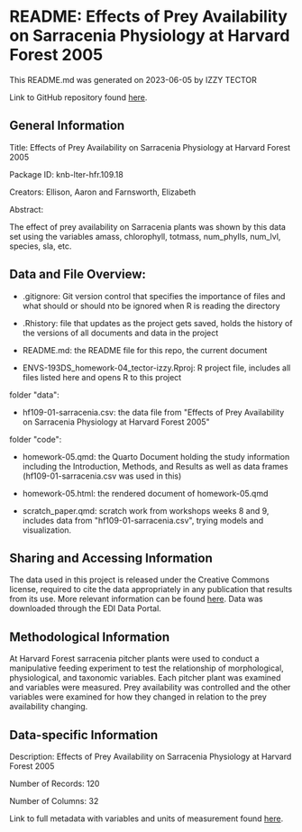 # README: Effects of Prey Availability on Sarracenia Physiology at Harvard Forest 2005

This README.md was generated on 2023-06-05 by IZZY TECTOR

Link to GitHub repository found [here](https://github.com/itector/ENVS193DS-homework-05).

## General Information

Title: Effects of Prey Availability on Sarracenia Physiology at Harvard Forest 2005

Package ID: knb-lter-hfr.109.18

Creators: Ellison, Aaron and Farnsworth, Elizabeth

Abstract:

The effect of prey availability on Sarracenia plants was shown by this data set using the variables amass, chlorophyll, totmass, num_phylls, num_lvl, species, sla, etc.

## Data and File Overview:

-   .gitignore: Git version control that specifies the importance of files and what should or should nto be ignored when R is reading the directory

-   .Rhistory: file that updates as the project gets saved, holds the history of the versions of all documents and data in the project

-   README.md: the README file for this repo, the current document

-   ENVS-193DS_homework-04_tector-izzy.Rproj: R project file, includes all files listed here and opens R to this project

folder "data":

-   hf109-01-sarracenia.csv: the data file from "Effects of Prey Availability on Sarracenia Physiology at Harvard Forest 2005"

folder "code":

-   homework-05.qmd: the Quarto Document holding the study information including the Introduction, Methods, and Results as well as data frames (hf109-01-sarracenia.csv was used in this)

-   homework-05.html: the rendered document of homework-05.qmd

-   scratch_paper.qmd: scratch work from workshops weeks 8 and 9, includes data from "hf109-01-sarracenia.csv", trying models and visualization.

## Sharing and Accessing Information

The data used in this project is released under the Creative Commons license, required to cite the data appropriately in any publication that results from its use. More relevant information can be found [here](https://portal.edirepository.org/nis/metadataviewer?packageid=knb-lter-hfr.109.18). Data was downloaded through the EDI Data Portal.

## Methodological Information

At Harvard Forest sarracenia pitcher plants were used to conduct a manipulative feeding experiment to test the relationship of morphological, physiological, and taxonomic variables. Each pitcher plant was examined and variables were measured. Prey availability was controlled and the other variables were examined for how they changed in relation to the prey availability changing.

## Data-specific Information

Description: Effects of Prey Availability on Sarracenia Physiology at Harvard Forest 2005

Number of Records: 120

Number of Columns: 32

Link to full metadata with variables and units of measurement found [here](https://portal.edirepository.org/nis/metadataviewer?packageid=knb-lter-hfr.109.18).
